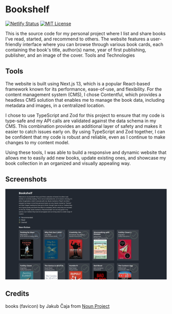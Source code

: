 # Bookshelf

[![Netlify Status](https://api.netlify.com/api/v1/badges/79bff0e7-59a1-4a37-bade-e794b9065681/deploy-status)](https://app.netlify.com/sites/ralacerda-books/deploys) [![MIT License](https://img.shields.io/badge/License-MIT-green.svg)](https://choosealicense.com/licenses/mit/)

This is the source code for my personal project where I list and share books I've read, started, and recommend to others. The website features a user-friendly interface where you can browse through various book cards, each containing the book's title, author(s) name, year of first publishing, publisher, and an image of the cover.
Tools and Technologies

## Tools

The website is built using Next.js 13, which is a popular React-based framework known for its performance, ease-of-use, and flexibility. For the content management system (CMS), I chose Contentful, which provides a headless CMS solution that enables me to manage the book data, including metadata and images, in a centralized location.

I chose to use TypeScript and Zod for this project to ensure that my code is type-safe and my API calls are validated against the data schema in my CMS. This combination provides an additional layer of safety and makes it easier to catch issues early on. By using TypeScript and Zod together, I can be confident that my code is robust and reliable, even as I continue to make changes to my content model.

Using these tools, I was able to build a responsive and dynamic website that allows me to easily add new books, update existing ones, and showcase my book collection in an organized and visually appealing way.

## Screenshots

![Screenshot](project_screenshot.png)

## Credits

books (favicon) by Jakub Čaja from <a href="https://thenounproject.com/browse/icons/term/books/" target="_blank" title="books Icons">Noun Project</a>
